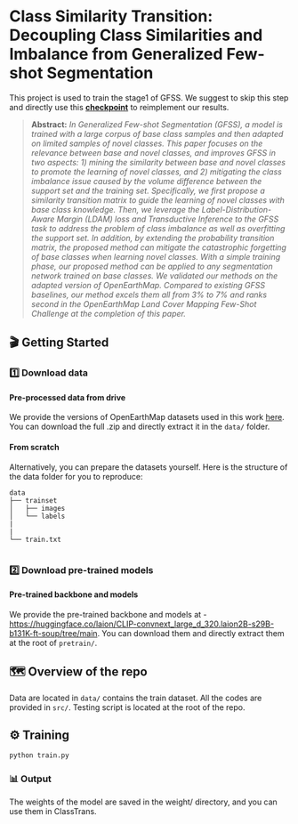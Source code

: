 # Class Similarity Transition: Decoupling Class Similarities and Imbalance from Generalized Few-shot Segmentation

This project is used to train the stage1 of GFSS. We suggest to skip this step and directly use this **[checkpoint](https://drive.google.com/file/d/1H9Z9bLU46tDoqXHEhc4BduQ_Vs2RqGvM/view?usp=sharing)** to reimplement our results.


> **Abstract:** *In Generalized Few-shot Segmentation (GFSS), a model is trained with a large corpus of base class samples and then adapted on limited samples of novel classes. This paper focuses on the relevance between base and novel classes, and improves GFSS in two aspects: 1) mining the similarity between base and novel classes to promote the learning of novel classes, and 2) mitigating the class imbalance issue caused by the volume difference between the support set and the training set. Specifically, we first propose a similarity transition matrix to guide the learning of novel classes with base class knowledge. Then, we leverage the Label-Distribution-Aware Margin (LDAM) loss and Transductive Inference to the GFSS task to address the problem of class imbalance as well as overfitting the support set. In addition, by extending the probability transition matrix, the proposed method can mitigate the catastrophic forgetting of base classes when learning novel classes. With a simple training phase, our proposed method can be applied to any segmentation network trained on base classes. We validated our methods on the adapted version of OpenEarthMap. Compared to existing GFSS baselines, our method excels them all from 3\% to 7\% and ranks second in the OpenEarthMap Land Cover Mapping Few-Shot Challenge at the completion of this paper.*

## &#x1F3AC; Getting Started

### :one: Download data

#### Pre-processed data from drive

We provide the versions of OpenEarthMap datasets used in this work [here](https://zenodo.org/records/10828417). You can download the full .zip and directly extract it in the `data/` folder.

#### From scratch

Alternatively, you can prepare the datasets yourself. Here is the structure of the data folder for you to reproduce:

```
data
├── trainset
│   ├── images
│   └── labels
|
|
└── train.txt


```

### :two: Download pre-trained models

#### Pre-trained backbone and models
We provide the pre-trained backbone and models at - https://huggingface.co/laion/CLIP-convnext_large_d_320.laion2B-s29B-b131K-ft-soup/tree/main. You can download them and directly extract them at the root of `pretrain/`.

## &#x1F5FA; Overview of the repo

Data are located in `data/` contains the train dataset. All the codes are provided in `src/`. Testing script is located at the root of the repo.

## &#x2699; Training 

```bash
python train.py 
```


### &#x1F4CA; Output

The weights of the model are saved in the weight/ directory, and you can use them in ClassTrans.



















